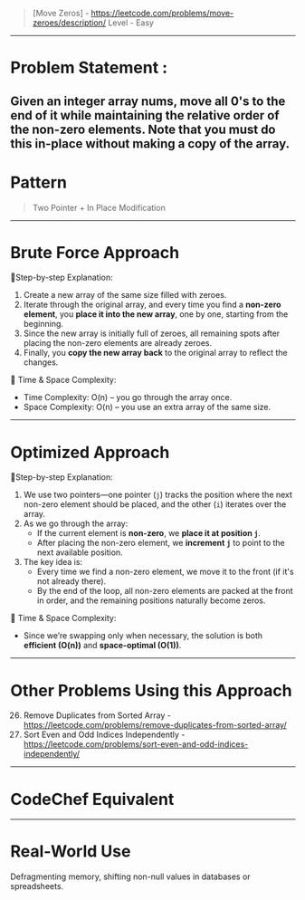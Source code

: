 > [Move Zeros] - https://leetcode.com/problems/move-zeroes/description/
> Level - Easy
--------------------------------------------------------------------------------------------------------------------------------------
# Problem Statement : 

Given an integer array nums, move all 0's to the end of it while maintaining the relative order of the non-zero elements.
Note that you must do this in-place without making a copy of the array.
--------------------------------------------------------------------------------------------------------------------------------------
# Pattern
> Two Pointer + In Place Modification 
--------------------------------------------------------------------------------------------------------------------------------------
# Brute Force Approach

🧭Step-by-step Explanation:
1. Create a new array of the same size filled with zeroes.
2. Iterate through the original array, and every time you find a **non-zero element**, you **place it into the new array**, one by one, starting from the beginning.
3. Since the new array is initially full of zeroes, all remaining spots after placing the non-zero elements are already zeroes.
4. Finally, you **copy the new array back** to the original array to reflect the changes.

🧠 Time & Space Complexity:
* Time Complexity: O(n) – you go through the array once.
* Space Complexity: O(n) – you use an extra array of the same size.

--------------------------------------------------------------------------------------------------------------------------------------
# Optimized Approach

🧭Step-by-step Explanation:
1. We use two pointers—one pointer (`j`) tracks the position where the next non-zero element should be placed, and the other (`i`) iterates over the array.
2. As we go through the array:
   * If the current element is **non-zero**, we **place it at position `j`**.
   * After placing the non-zero element, we **increment `j`** to point to the next available position.
3. The key idea is:
   * Every time we find a non-zero element, we move it to the front (if it's not already there).
   * By the end of the loop, all non-zero elements are packed at the front in order, and the remaining positions naturally become zeros.

🧠 Time & Space Complexity:
* Since we’re swapping only when necessary, the solution is both **efficient (O(n))** and **space-optimal (O(1))**.

--------------------------------------------------------------------------------------------------------------------------------------
# Other Problems Using this Approach

26. Remove Duplicates from Sorted Array - https://leetcode.com/problems/remove-duplicates-from-sorted-array/
2164. Sort Even and Odd Indices Independently - https://leetcode.com/problems/sort-even-and-odd-indices-independently/
--------------------------------------------------------------------------------------------------------------------------------------
# CodeChef Equivalent

--------------------------------------------------------------------------------------------------------------------------------------
# Real-World Use
Defragmenting memory, shifting non-null values in databases or spreadsheets.